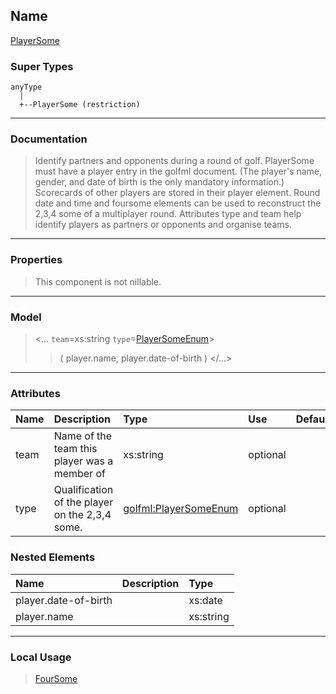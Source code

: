 ## Name ##

[PlayerSome](CPlayerSome.md)
### Super Types ###
```
anyType
  |
  +--PlayerSome (restriction)
```


---


### Documentation ###


> Identify partners and opponents during a round of golf.
> PlayerSome must have a player entry in the golfml document. (The player's name, gender, and date of birth is the only mandatory information.)
> Scorecards of other players are stored in their player element.
> Round date and time and foursome elements can be used to reconstruct the 2,3,4 some of a multiplayer round.
> Attributes type and team help identify players as partners or opponents and organise teams.


---



### Properties ###

> This component is not nillable.

---


### Model ###

> <...  `team`=xs:string  `type`=[PlayerSomeEnum](SPlayerSomeEnum.md)>
> > ( player.name, player.date-of-birth )
> > </...>

---


### Attributes ###

| **Name** | **Description** | **Type** | **Use** | **Default** | **Fixed** | **Form** |
|:---------|:----------------|:---------|:--------|:------------|:----------|:---------|
| team     |  Name of the team this player was a member of | xs:string | optional |             |           | unqualified |
| type     |  				Qualification of the player on the 2,3,4 some.			 | [golfml:PlayerSomeEnum](SPlayerSomeEnum.md) | optional |             |           | unqualified |

### Nested Elements ###

| **Name** | **Description** | **Type** |
|:---------|:----------------|:---------|
| player.date-of-birth |                 | xs:date  |
| player.name |                 | xs:string |


---


### Local Usage ###

> [FourSome](CFourSome.md)